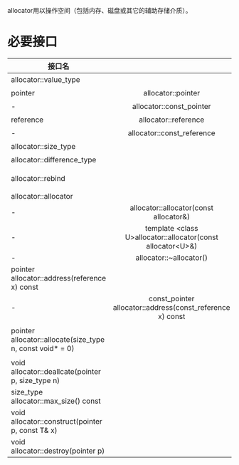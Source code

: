 allocator用以操作空间（包括内存、磁盘或其它的辅助存储介质）。
# 必要接口
接口名||解释
--|:--:|--
allocator::value_type||值类型
pointer|allocator::pointer|指针
-|allocator::const_pointer|常量指针
reference|allocator::reference|引用
-|allocator::const_reference|常量引用
allocator::size_type||string或容器对象的长度
allocator::difference_type||迭代器之间的距离
allocator::rebind||选择内存分配器（allocator\<U\>=allocator\<T\>::rebind\<U\>::other）
allocator::allocator||default constructor
-|allocator::allocator(const allocator&)|copy constructor
-|template \<class U\>allocator::allocator(const allocator\<U\>&)|泛化的copy constructor
-|allocator::~allocator()|default constructor
pointer allocator::address(reference x) const||返回对象的地址（a.address(x)等于&x）
-|const_pointer allocator::address(const_reference x) const|返回const对象的地址（a.address(x)等于&x）
pointer allocator::allocate(size_type n, const void* = 0)||配置空间，足以存储n个T对象；第二个参数是个提示。实现上可能会用它来增进区域性（locality），或完全忽略之
void allocator::deallcate(pointer p, size_type n)||归还先前配置的空间
size_type allocator::max_size() const||返回可成功配置的最大量
void allocator::construct(pointer p, const T& x)||等同于new(const void*) p) T(x)
void allocator::destroy(pointer p)||等同于p->T()
